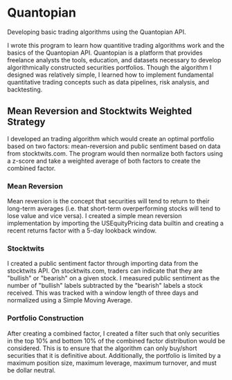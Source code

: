 # Quantopian
Developing basic trading algorithms using the Quantopian API.

I wrote this program to learn how quantitive trading algorithms work and the basics of the Quantopian API. Quantopian is a platform that provides freelance analysts the tools, education, and datasets necessary to develop algorithmically constructed securities portfolios. Though the algorithm I designed was relatively simple, I learned how to implement fundamental quantitative trading concepts such as data pipelines, risk analysis, and backtesting.  

## Mean Reversion and Stocktwits Weighted Strategy

I developed an trading algorithm which would create an optimal portfolio based on two factors: mean-reversion and public sentiment based on data from stocktwits.com. The program would then normalize both factors using a z-score and take a weighted average of both factors to create the combined factor.

### Mean Reversion

Mean reversion is the concept that securities will tend to return to their long-term averages (i.e. that short-term overperforming stocks will tend to lose value and vice versa). I created a simple mean reversion implementation by importing the USEquityPricing data builtin and creating a recent returns factor with a 5-day lookback window. 

### Stocktwits

I created a public sentiment factor through importing data from the stocktwits API. On stocktwits.com, traders can indicate that they are "bullish" or "bearish" on a given stock. I measured public sentiment as the number of "bullish" labels subtracted by the "bearish" labels a stock received. This was tracked with a window length of three days and normalized using a Simple Moving Average.

### Portfolio Construction

After creating a combined factor, I created a filter such that only securities in the top 10% and bottom 10% of the combined factor distribution would be considered. This is to ensure that the algorithm can only buy/short securities that it is definitive about. Additionally, the portfolio is limited by a maximum position size, maximum leverage, maximum turnover, and must be dollar neutral.
